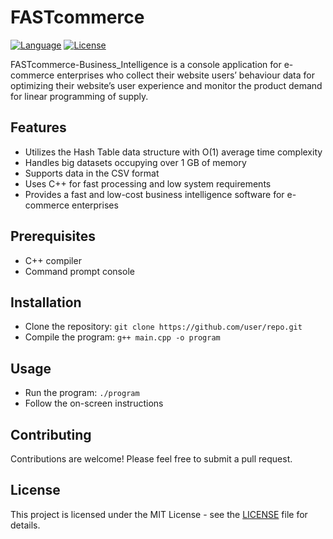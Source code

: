 # FASTcommerce

[![Language](https://img.shields.io/badge/language-C%2B%2B-blue.svg)](https://isocpp.org/)
[![License](https://img.shields.io/badge/license-MIT-blue.svg)](https://github.com/user/repo/blob/master/LICENSE)

FASTcommerce-Business_Intelligence is a console application for e-commerce enterprises who collect their website users’ behaviour data for optimizing their website’s user experience and monitor the product demand for linear programming of supply.

## Features

- Utilizes the Hash Table data structure with O(1) average time complexity
- Handles big datasets occupying over 1 GB of memory
- Supports data in the CSV format
- Uses C++ for fast processing and low system requirements
- Provides a fast and low-cost business intelligence software for e-commerce enterprises

## Prerequisites

- C++ compiler
- Command prompt console

## Installation

- Clone the repository: `git clone https://github.com/user/repo.git`
- Compile the program: `g++ main.cpp -o program`

## Usage

- Run the program: `./program`
- Follow the on-screen instructions

## Contributing

Contributions are welcome! Please feel free to submit a pull request.

## License

This project is licensed under the MIT License - see the [LICENSE](LICENSE) file for details.
